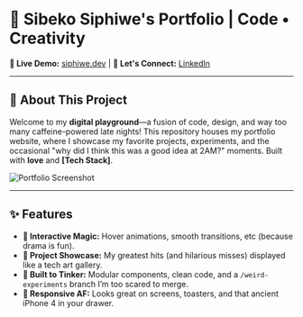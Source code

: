 # 🌟 Sibeko Siphiwe's Portfolio | Code • Creativity  

**🚀 Live Demo:** [siphiwe.dev](https://sibeko-siphiwe.github.io/.co.za/) | **💌 Let's Connect:** [LinkedIn](https://www.linkedin.com/in/siphiwe-sibeko)

---

## 🎨 About This Project

Welcome to my **digital playground**—a fusion of code, design, and way too many caffeine-powered late nights! This repository houses my portfolio website, where I showcase my favorite projects, experiments, and the occasional "why did I think this was a good idea at 2AM?" moments. Built with **love** and **[Tech Stack]**.

![Portfolio Screenshot](./Screenshot.png) <!-- Add a screenshot later! -->

---

## ✨ Features

- **🌈 Interactive Magic:** Hover animations, smooth transitions, etc (because drama is fun).
- **📂 Project Showcase:** My greatest hits (and hilarious misses) displayed like a tech art gallery.
- **🔧 Built to Tinker:** Modular components, clean code, and a `/weird-experiments` branch I’m too scared to merge.
- **📱 Responsive AF:** Looks great on screens, toasters, and that ancient iPhone 4 in your drawer.
